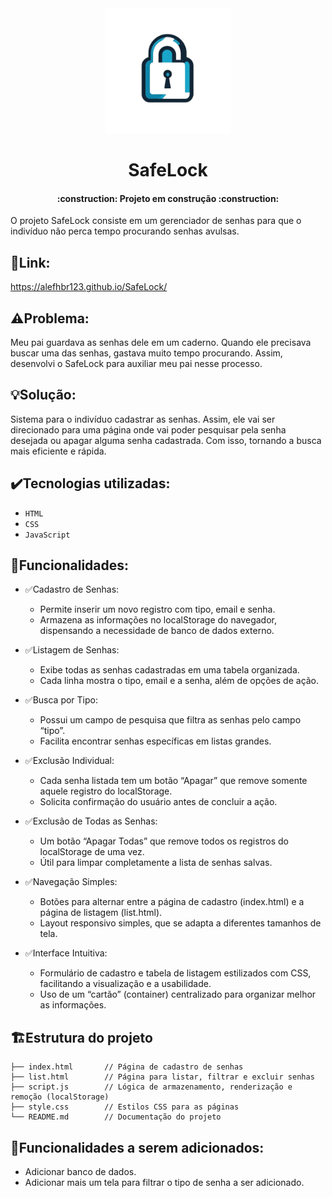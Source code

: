 <div align="center">
<img src="Logo-SafeLock.png" alt="Logo - SafeLock" width="200" height="200">
</div>
<h1 align="center"> SafeLock </h1>

<h4 align="center"> 
    :construction:  Projeto em construção  :construction:
</h4>

O projeto SafeLock consiste em um gerenciador de senhas para que o indivíduo não perca tempo procurando senhas avulsas.

## 📌Link: 
https://alefhbr123.github.io/SafeLock/

## ⚠️Problema:
Meu pai guardava as senhas dele em um caderno. Quando ele precisava buscar uma das senhas, gastava muito tempo procurando. Assim, desenvolvi o SafeLock para auxiliar meu pai nesse processo.

## 💡Solução:
Sistema para o indivíduo cadastrar as senhas. Assim, ele vai ser direcionado para uma página onde vai poder pesquisar pela senha desejada ou apagar alguma senha cadastrada. Com isso, tornando a busca mais eficiente e rápida.

## ✔️Tecnologias utilizadas:
- ``HTML``
- ``CSS``
- ``JavaScript``
## 🔗Funcionalidades:
- ✅Cadastro de Senhas:

    - Permite inserir um novo registro com tipo, email e senha.
    - Armazena as informações no localStorage do navegador, dispensando a necessidade de banco de dados externo.

- ✅Listagem de Senhas:

    - Exibe todas as senhas cadastradas em uma tabela organizada.
    - Cada linha mostra o tipo, email e a senha, além de opções de ação.
- ✅Busca por Tipo:

    - Possui um campo de pesquisa que filtra as senhas pelo campo “tipo”.
    - Facilita encontrar senhas específicas em listas grandes.
- ✅Exclusão Individual:

    - Cada senha listada tem um botão “Apagar” que remove somente aquele registro do localStorage.
    - Solicita confirmação do usuário antes de concluir a ação.
- ✅Exclusão de Todas as Senhas:

    - Um botão “Apagar Todas” que remove todos os registros do localStorage de uma vez.
    - Útil para limpar completamente a lista de senhas salvas.
- ✅Navegação Simples:

    - Botões para alternar entre a página de cadastro (index.html) e a página de listagem (list.html).
    - Layout responsivo simples, que se adapta a diferentes tamanhos de tela.
- ✅Interface Intuitiva:

    - Formulário de cadastro e tabela de listagem estilizados com CSS, facilitando a visualização e a usabilidade.
    - Uso de um “cartão” (container) centralizado para organizar melhor as informações.


## 🏗Estrutura do projeto
```text
├── index.html       // Página de cadastro de senhas
├── list.html        // Página para listar, filtrar e excluir senhas
├── script.js        // Lógica de armazenamento, renderização e remoção (localStorage)
├── style.css        // Estilos CSS para as páginas
└── README.md        // Documentação do projeto
```
## 🔗Funcionalidades a serem adicionados:
- Adicionar banco de dados.
- Adicionar mais um tela para filtrar o tipo de senha a ser adicionado.
